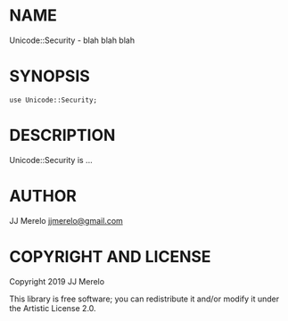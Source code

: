 NAME
====

Unicode::Security - blah blah blah

SYNOPSIS
========

```perl6
use Unicode::Security;
```

DESCRIPTION
===========

Unicode::Security is ...

AUTHOR
======

JJ Merelo <jjmerelo@gmail.com>

COPYRIGHT AND LICENSE
=====================

Copyright 2019 JJ Merelo

This library is free software; you can redistribute it and/or modify it under the Artistic License 2.0.


